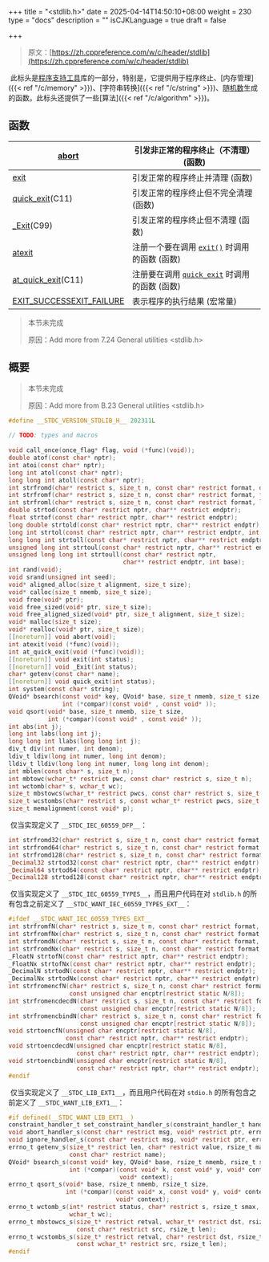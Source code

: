 +++
title = "<stdlib.h>"
date = 2025-04-14T14:50:10+08:00
weight = 230
type = "docs"
description = ""
isCJKLanguage = true
draft = false

+++

> 原文：[https://zh.cppreference.com/w/c/header/stdlib](https://zh.cppreference.com/w/c/header/stdlib)

​	此标头是[程序支持工具](https://zh.cppreference.com/w/c/program)库的一部分，特别是，它提供用于程序终止、[内存管理]({{< ref "/c/memory" >}})、[字符串转换]({{< ref "/c/string" >}})、[随机数](https://zh.cppreference.com/w/c/numeric/random)生成的函数。此标头还提供了一些[算法]({{< ref "/c/algorithm" >}})。

## 函数

| [abort](https://zh.cppreference.com/w/c/program/abort)       | 引发非正常的程序终止（不清理） (函数)                        |
| ------------------------------------------------------------ | ------------------------------------------------------------ |
| [exit](https://zh.cppreference.com/w/c/program/exit)         | 引发正常的程序终止并清理 (函数)                              |
| [quick_exit](https://zh.cppreference.com/w/c/program/quick_exit)(C11) | 引发正常的程序终止但不完全清理 (函数)                        |
| [_Exit](https://zh.cppreference.com/w/c/program/_Exit)(C99)  | 引发正常的程序终止但不清理 (函数)                            |
| [atexit](https://zh.cppreference.com/w/c/program/atexit)     | 注册一个要在调用 [`exit()`](https://zh.cppreference.com/w/c/program/exit) 时调用的函数 (函数) |
| [at_quick_exit](https://zh.cppreference.com/w/c/program/at_quick_exit)(C11) | 注册要在调用 [`quick_exit`](https://zh.cppreference.com/w/c/program/quick_exit) 时调用的函数 (函数) |
| [EXIT_SUCCESSEXIT_FAILURE](https://zh.cppreference.com/w/c/program/EXIT_status) | 表示程序的执行结果 (宏常量)                                  |

> 本节未完成 
>
> 原因：Add more from 7.24 General utilities <stdlib.h>

## 概要

> 本节未完成 
>
> 原因：Add more from B.23 General utilities <stdlib.h>

```c
#define __STDC_VERSION_STDLIB_H__ 202311L
 
// TODO: types and macros
 
void call_once(once_flag* flag, void (*func)(void));
double atof(const char* nptr);
int atoi(const char* nptr);
long int atol(const char* nptr);
long long int atoll(const char* nptr);
int strfromd(char* restrict s, size_t n, const char* restrict format, double fp);
int strfromf(char* restrict s, size_t n, const char* restrict format, float fp);
int strfroml(char* restrict s, size_t n, const char* restrict format, long double fp);
double strtod(const char* restrict nptr, char** restrict endptr);
float strtof(const char* restrict nptr, char** restrict endptr);
long double strtold(const char* restrict nptr, char** restrict endptr);
long int strtol(const char* restrict nptr, char** restrict endptr, int base);
long long int strtoll(const char* restrict nptr, char** restrict endptr, int base);
unsigned long int strtoul(const char* restrict nptr, char** restrict endptr, int base);
unsigned long long int strtoull(const char* restrict nptr,
                                char** restrict endptr, int base);
int rand(void);
void srand(unsigned int seed);
void* aligned_alloc(size_t alignment, size_t size);
void* calloc(size_t nmemb, size_t size);
void free(void* ptr);
void free_sized(void* ptr, size_t size);
void free_aligned_sized(void* ptr, size_t alignment, size_t size);
void* malloc(size_t size);
void* realloc(void* ptr, size_t size);
[[noreturn]] void abort(void);
int atexit(void (*func)(void));
int at_quick_exit(void (*func)(void));
[[noreturn]] void exit(int status);
[[noreturn]] void _Exit(int status);
char* getenv(const char* name);
[[noreturn]] void quick_exit(int status);
int system(const char* string);
QVoid* bsearch(const void* key, QVoid* base, size_t nmemb, size_t size,
               int (*compar)(const void* , const void* ));
void qsort(void* base, size_t nmemb, size_t size,
           int (*compar)(const void* , const void* ));
int abs(int j);
long int labs(long int j);
long long int llabs(long long int j);
div_t div(int numer, int denom);
ldiv_t ldiv(long int numer, long int denom);
lldiv_t lldiv(long long int numer, long long int denom);
int mblen(const char* s, size_t n);
int mbtowc(wchar_t* restrict pwc, const char* restrict s, size_t n);
int wctomb(char* s, wchar_t wc);
size_t mbstowcs(wchar_t* restrict pwcs, const char* restrict s, size_t n);
size_t wcstombs(char* restrict s, const wchar_t* restrict pwcs, size_t n);
size_t memalignment(const void* p);
```

​	仅当实现定义了 `__STDC_IEC_60559_DFP__`：

```c
int strfromd32(char* restrict s, size_t n, const char* restrict format, _Decimal32 fp);
int strfromd64(char* restrict s, size_t n, const char* restrict format, _Decimal64 fp);
int strfromd128(char* restrict s, size_t n, const char* restrict format, _Decimal128 fp);
_Decimal32 strtod32(const char* restrict nptr, char** restrict endptr);
_Decimal64 strtod64(const char* restrict nptr, char** restrict endptr);
_Decimal128 strtod128(const char* restrict nptr, char** restrict endptr);
```

​	仅当实现定义了 `__STDC_IEC_60559_TYPES__`，而且用户代码在对 `stdlib.h` 的所有包含之前定义了 `__STDC_WANT_IEC_60559_TYPES_EXT__`：

```c
#ifdef __STDC_WANT_IEC_60559_TYPES_EXT__
int strfromfN(char* restrict s, size_t n, const char* restrict format, _FloatN fp);
int strfromfNx(char* restrict s, size_t n, const char* restrict format, _FloatNx fp);
int strfromdN(char* restrict s, size_t n, const char* restrict format, _DecimalN fp);
int strfromdNx(char* restrict s, size_t n, const char* restrict format, _DecimalNx fp);
_FloatN strtofN(const char* restrict nptr, char** restrict endptr);
_FloatNx strtofNx(const char* restrict nptr, char** restrict endptr);
_DecimalN strtodN(const char* restrict nptr, char** restrict endptr);
_DecimalNx strtodNx(const char* restrict nptr, char** restrict endptr);
int strfromencfN(char* restrict s, size_t n, const char* restrict format,
                 const unsigned char encptr[restrict static N/8]);
int strfromencdecdN(char* restrict s, size_t n, const char* restrict format,
                    const unsigned char encptr[restrict static N/8]);
int strfromencbindN(char* restrict s, size_t n, const char* restrict format,
                    const unsigned char encptr[restrict static N/8]);
void strtoencfN(unsigned char encptr[restrict static N/8],
                const char* restrict nptr, char** restrict endptr);
void strtoencdecdN(unsigned char encptr[restrict static N/8],
                   const char* restrict nptr, char** restrict endptr);
void strtoencbindN(unsigned char encptr[restrict static N/8],
                   const char* restrict nptr, char** restrict endptr);
#endif
```

​	仅当实现定义了 `__STDC_LIB_EXT1__`，而且用户代码在对 `stdio.h` 的所有包含之前定义了 `__STDC_WANT_LIB_EXT1__`：

```c
#if defined(__STDC_WANT_LIB_EXT1__)
constraint_handler_t set_constraint_handler_s(constraint_handler_t handler);
void abort_handler_s(const char* restrict msg, void* restrict ptr, errno_t error);
void ignore_handler_s(const char* restrict msg, void* restrict ptr, errno_t error);
errno_t getenv_s(size_t* restrict len, char* restrict value, rsize_t maxsize,
                 const char* restrict name);
QVoid* bsearch_s(const void* key, QVoid* base, rsize_t nmemb, rsize_t size,
                 int (*compar)(const void* k, const void* y, void* context),
                               void* context);
errno_t qsort_s(void* base, rsize_t nmemb, rsize_t size,
                int (*compar)(const void* x, const void* y, void* context),
                              void* context);
errno_t wctomb_s(int* restrict status, char* restrict s, rsize_t smax,
                 wchar_t wc);
errno_t mbstowcs_s(size_t* restrict retval, wchar_t* restrict dst, rsize_t dstmax,
                   const char* restrict src, rsize_t len);
errno_t wcstombs_s(size_t* restrict retval, char* restrict dst, rsize_t dstmax,
                   const wchar_t* restrict src, rsize_t len);
#endif
```
